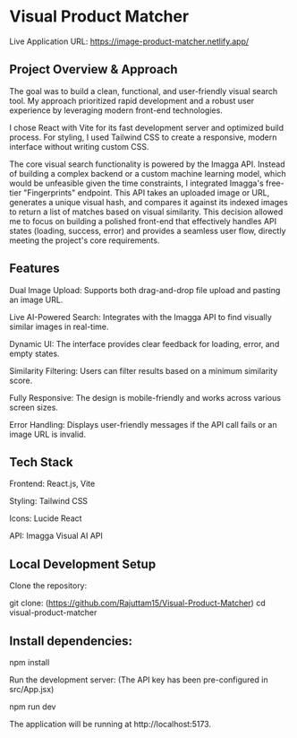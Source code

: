 # Visual Product Matcher
Live Application URL: https://image-product-matcher.netlify.app/



## Project Overview & Approach 
The goal was to build a clean, functional, and user-friendly visual search tool. My approach prioritized rapid development and a robust user experience by leveraging modern front-end technologies.

I chose React with Vite for its fast development server and optimized build process. For styling, I used Tailwind CSS to create a responsive, modern interface without writing custom CSS.

The core visual search functionality is powered by the Imagga API. Instead of building a complex backend or a custom machine learning model, which would be unfeasible given the time constraints, I integrated Imagga's free-tier "Fingerprints" endpoint. This API takes an uploaded image or URL, generates a unique visual hash, and compares it against its indexed images to return a list of matches based on visual similarity. This decision allowed me to focus on building a polished front-end that effectively handles API states (loading, success, error) and provides a seamless user flow, directly meeting the project's core requirements.

## Features
Dual Image Upload: Supports both drag-and-drop file upload and pasting an image URL.

Live AI-Powered Search: Integrates with the Imagga API to find visually similar images in real-time.

Dynamic UI: The interface provides clear feedback for loading, error, and empty states.

Similarity Filtering: Users can filter results based on a minimum similarity score.

Fully Responsive: The design is mobile-friendly and works across various screen sizes.

Error Handling: Displays user-friendly messages if the API call fails or an image URL is invalid.

## Tech Stack
Frontend: React.js, Vite

Styling: Tailwind CSS

Icons: Lucide React

API: Imagga Visual AI API

## Local Development Setup
Clone the repository:

git clone: (https://github.com/Rajuttam15/Visual-Product-Matcher)
cd visual-product-matcher

## Install dependencies:

npm install

Run the development server:
(The API key has been pre-configured in src/App.jsx)

npm run dev

The application will be running at http://localhost:5173.

